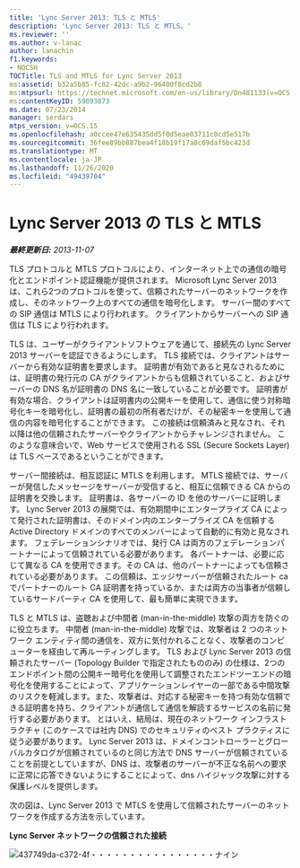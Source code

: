 ```yaml
---
title: 'Lync Server 2013: TLS と MTLS'
description: 'Lync Server 2013: TLS と MTLS。'
ms.reviewer: ''
ms.author: v-lanac
author: lanachin
f1.keywords:
- NOCSH
TOCTitle: TLS and MTLS for Lync Server 2013
ms:assetid: b32a5b85-fc82-42dc-a9b2-96400f8cd2b8
ms:mtpsurl: https://technet.microsoft.com/en-us/library/Dn481133(v=OCS.15)
ms:contentKeyID: 59893873
ms.date: 07/23/2014
manager: serdars
mtps_version: v=OCS.15
ms.openlocfilehash: a0ccee47e635435dd5f0d5eae03711c0cd5e517b
ms.sourcegitcommit: 36fee89bb887bea4f18b19f17a8c69daf5bc423d
ms.translationtype: MT
ms.contentlocale: ja-JP
ms.lasthandoff: 11/26/2020
ms.locfileid: "49439704"
---
```

# <a name="tls-and-mtls-for-lync-server-2013"></a>Lync Server 2013 の TLS と MTLS

<div data-xmlns="http://www.w3.org/1999/xhtml">

<div class="topic" data-xmlns="http://www.w3.org/1999/xhtml" data-msxsl="urn:schemas-microsoft-com:xslt" data-cs="https://msdn.microsoft.com/">

<div data-asp="https://msdn2.microsoft.com/asp">



</div>

<div id="mainSection">

<div id="mainBody">

<span> </span>

_**最終更新日:** 2013-11-07_

TLS プロトコルと MTLS プロトコルにより、インターネット上での通信の暗号化とエンドポイント認証機能が提供されます。 Microsoft Lync Server 2013 は、これら2つのプロトコルを使って、信頼されたサーバーのネットワークを作成し、そのネットワーク上のすべての通信を暗号化します。 サーバー間のすべての SIP 通信は MTLS により行われます。 クライアントからサーバーへの SIP 通信は TLS により行われます。

TLS は、ユーザーがクライアントソフトウェアを通じて、接続先の Lync Server 2013 サーバーを認証できるようにします。 TLS 接続では、クライアントはサーバーから有効な証明書を要求します。 証明書が有効であると見なされるためには、証明書の発行元の CA がクライアントからも信頼されていること、およびサーバーの DNS 名が証明書の DNS 名に一致していることが必要です。 証明書が有効な場合、クライアントは証明書内の公開キーを使用して、通信に使う対称暗号化キーを暗号化し、証明書の最初の所有者だけが、その秘密キーを使用して通信の内容を暗号化することができます。 この接続は信頼済みと見なされ、それ以降は他の信頼されたサーバーやクライアントからチャレンジされません。 このような意味合いで、Web サービスで使用される SSL (Secure Sockets Layer) は TLS ベースであるということができます。

サーバー間接続は、相互認証に MTLS を利用します。 MTLS 接続では、サーバーが発信したメッセージをサーバーが受信すると、相互に信頼できる CA からの証明書を交換します。 証明書は、各サーバーの ID を他のサーバーに証明します。 Lync Server 2013 の展開では、有効期間中にエンタープライズ CA によって発行された証明書は、そのドメイン内のエンタープライズ CA を信頼する Active Directory ドメインのすべてのメンバーによって自動的に有効と見なされます。 フェデレーションシナリオでは、発行 CA は両方のフェデレーションパートナーによって信頼されている必要があります。 各パートナーは、必要に応じて異なる CA を使用できます。その CA は、他のパートナーによっても信頼されている必要があります。 この信頼は、エッジサーバーが信頼されたルート ca でパートナーのルート CA 証明書を持っているか、または両方の当事者が信頼しているサードパーティ CA を使用して、最も簡単に実現できます。

TLS と MTLS は、盗聴および中間者 (man-in-the-middle) 攻撃の両方を防ぐのに役立ちます。 中間者 (man-in-the-middle) 攻撃では、攻撃者は 2 つのネットワーク エンティティ間の通信を、双方に気付かれることなく、攻撃者のコンピューターを経由して再ルーティングします。 TLS および Lync Server 2013 の信頼されたサーバー (Topology Builder で指定されたもののみ) の仕様は、2つのエンドポイント間の公開キー暗号化を使用して調整されたエンドツーエンドの暗号化を使用することによって、アプリケーションレイヤーの一部である中間攻撃のリスクを軽減します。また、攻撃者は、対応する秘密キーを持つ有効な信頼できる証明書を持ち、クライアントが通信して通信を解読するサービスの名前に発行する必要があります。 とはいえ、結局は、現在のネットワーク インフラストラクチャ (このケースでは社内 DNS) でのセキュリティのベスト プラクティスに従う必要があります。 Lync Server 2013 は、ドメインコントローラーとグローバルカタログが信頼されているのと同じ方法で DNS サーバーが信頼されていることを前提としていますが、DNS は、攻撃者のサーバーが不正な名前への要求に正常に応答できないようにすることによって、dns ハイジャック攻撃に対する保護レベルを提供します。

次の図は、Lync Server 2013 で MTLS を使用して信頼されたサーバーのネットワークを作成する方法を示しています。

**Lync Server ネットワークの信頼された接続**

![437749da-c372-4f・・・・・・・・・・・・・・・・ナイン](images/Dn481133.437749da-c372-4f0d-ac72-ccfd5191696b(OCS.15).jpg "437749da-c372-4f・・・・・・・・・・・・・・・・ナイン")

</div>

<span> </span>

</div>

</div>

</div>

